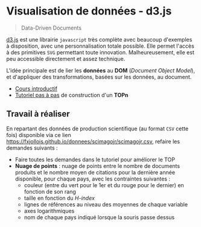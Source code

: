 # Visualisation de données - d3.js

> Data-Driven Documents

[d3.js](http://www.d3js.org) est une librairie `javascript` très complète avec beaucoup d'exemples à disposition, avec une personnalisation totale possible. Elle permet l'accès à des primitives `SVG` permettant toute innovation. Malheureusement, elle est peu accessible directement et assez technique.

L'idée principale est de lier les **données** au **DOM** (*Document Object Model*), et d'appliquer des transformations, basées sur les données, au document.

<!-- 
Les documents de cours sont disponibles sur [ObservableHQ](https://observablehq.com/collection/@fxjollois/d3js).
<iframe width="100%" height="500" frameborder="0"
  src="https://observablehq.com/embed/@fxjollois/initiation-a-d3js?cell=*"></iframe>
-->

- [Cours introductif](d3js--slides.html)
- [Tutoriel pas à pas](d3js--tutoriel) de construction d'un **TOPn**

## Travail à réaliser

En repartant des données de production scientifique (au format `CSV` cette fois) disponible via ce lien <https://fxjollois.github.io/donnees/scimagojr/scimagojr.csv>, refaire les demandes suivants :

- Faire toutes les demandes dans le tutoriel pour améliorer le TOP
- **Nuage de points** : nuage de points entre le nombre de documents produits et le nombre moyen de citations pour la dernière année disponible, pour chaque pays, avec les contraintes suivantes :
    - couleur (entre du vert pour le 1er et du rouge pour le dernier) en fonction de son rang
    - taille en fonction du *H-index*
    - lignes de références au niveau des moyennes de chaque variable
    - axes logarithmiques
    - nom de chaque pays indiqué lorsque la souris passe dessus


<!--
Questions pour QCM :

d3.select("#aaaa").html("bla bla bla")
Où sera placé le texte "bla bla bla" ?

d3.select("body").style("color", "red")
Que fait ce code ?

Il n'est pas possible d'associer un tableau à une sélection plus grande ?

d3.select("#aaaa")
  .html("")
  .selectAll("p")
  .data(["pomme", "cerise", "fraise"])
  .enter()
  .append("p")
  .html(d => "Le fruit est une " + d);
Que fait ce code ?

Il est possible de placer du code suite à l'importation de données sans se
soucier du temps mis pour les télécharger

d3.rollups(
  [{a: 0, b: 5}, {a: 1, b: 7}, {a: 1, b: 12}, {a: 0, b: 4}],
  v => d3.mean(v, e => e.b)
  d => d.a
)
-->
